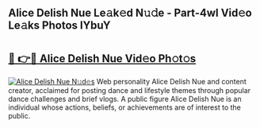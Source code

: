 ## Alice Delish Nue Le𝚊k𝚎d N𝚞𝚍e - Part-4wI Vid𝚎o Le𝚊ks Photos lYbuY

# <h2><a href="http://fb0dmt.evod.top/?m=Alice+Delish+Nue">🔗 👉🔴 Alice Delish Nue Vid𝚎o Ph𝚘t𝚘s</a></h2>

[![Alice Delish Nue N𝚞d𝚎s](https://i.imgur.com/8V9OHl7.gif)](http://fb0dmt.evod.top/?m=Alice+Delish+Nue)
Web personality Alice Delish Nue and content creator, acclaimed for posting dance and lifestyle themes through popular dance challenges and brief vlogs. A public figure Alice Delish Nue is an individual whose actions, beliefs, or achievements are of interest to the public. 
